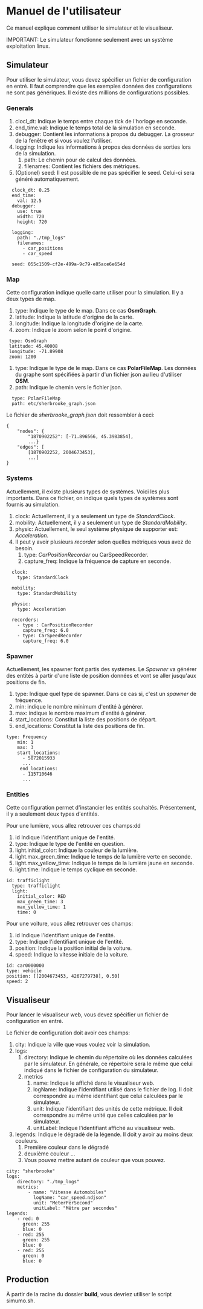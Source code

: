 # Manuel de l'utilisateur #
Ce manuel explique comment utiliser le simulateur et le visualiseur.

IMPORTANT: Le simulateur fonctionne seulement avec un système exploitation linux.

## Simulateur ##
Pour utiliser le simulateur, vous devez spécifier un fichier de configuration en entré.
Il faut comprendre que les exemples données des configurations ne sont pas génériques. Il existe des millions de configurations possibles.
### Generals ###
1. clocl_dt: Indique le temps entre chaque tick de l'horloge en seconde.
2. end_time.val: Indique le temps total de la simulation en seconde.
3. debugger: Contient les informations à propos du debugger. La grosseur de la fenêtre et si vous voulez l'utiliser.
4. logging: Indique les informations à propos des données de sorties lors de la simulation.
    1. path: Le chemin pour de calcul des données.
    2. filenames: Contient les fichiers des métriques.
4. (Optionel) seed: Il est possible de ne pas spécifier le seed. Celui-ci sera généré automatiquement.
```
  clock_dt: 0.25
  end_time:
    val: 12.5
  debugger:
    use: true
    width: 720
    height: 720

  logging:
    path: "./tmp_logs"
    filenames:
      - car_positions
      - car_speed

  seed: 055c1509-cf2e-499a-9c79-e85ace6e654d
```
### Map ###
Cette configuration indique quelle carte utiliser pour la simulation.
Il y a deux types de map.
1. type: Indique le type de le map. Dans ce cas **OsmGraph**.
2. latitude: Indique la latitude d'origine de la carte.
3. longitude: Indique la longitude d'origine de la carte.
4. zoom:  Indique le zoom selon le point d'origine.
```
 type: OsmGraph
 latitude: 45.40008
 longitude: -71.89908
 zoom: 1200
```
1. type: Indique le type de le map. Dans ce cas **PolarFileMap**. Les données du graphe sont spécifiées à partir d'un fichier json au lieu d'utiliser **OSM**.
2. path: Indique le chemin vers le fichier json.
```
  type: PolarFileMap
  path: etc/sherbrooke_graph.json
```

Le fichier de *sherbrooke_graph.json* doit ressembler à ceci:
```
{
    "nodes": {
        "1870902252": [-71.896566, 45.3983854],
        ...}
    "edges": [
        [1870902252, 2004673453],
        ...]
}
```
### Systems ### 
Actuellement, il existe plusieurs types de systèmes. Voici les plus importants.
Dans ce fichier, on indique quels types de systèmes sont fournis au simulation.
1. clock: Actuellement, il y a seulement un type de *StandardClock*.
2. mobility: Actuellement, il y a seulement un type de *StandardMobility*.
3. physic: Actuellement, le seul système physique de supporter est: *Acceleration*.
4. Il peut y avoir plusieurs *recorder* selon quelles métriques vous avez de besoin.
    1. type: *CarPositionRecorder* ou CarSpeedRecorder.
    2. capture_freq: Indique la fréquence de capture en seconde.
```
  clock:
    type: StandardClock

  mobility:
    type: StandardMobility

  physic:
    type: Acceleration

  recorders:
    - type : CarPositionRecorder
      capture_freq: 6.0
    - type: CarSpeedRecorder
      capture_freq: 6.0
```

### Spawner ###
Actuellement, les spawner font partis des systèmes. 
Le *Spawner* va générer des entités à partir d'une liste de position données et vont se aller jusqu'aux positions de fin.
1. type: Indique quel type de spawner. Dans ce cas si, c'est un *spawner* de fréquence.
2. min: indique le nombre minimum d'entité à générer.
3. max: indique le nombre maximum d'entité à générer.
4. start_locations: Constitut la liste des positions de départ.
5. end_locations: Constitut la liste des positions de fin.
```
type: Frequency
    min: 1
    max: 3
    start_locations:
      - 5872015933
      ...
     end_locations:
      - 115710646
      ...
```
### Entities ###
Cette configuration permet d'instancier les entités souhaités. Présentement, il y a seulement deux types d'entités.

Pour une lumière, vous allez retrouver ces champs:dd
1. id Indique l'identifiant unique de l'entité.
2. type: Indique le type de l'entité en question.
3. light.initial_color: Indique la couleur de la lumière.
4. light.max_green_time: Indique le temps de la lumière verte en seconde.
5. light.max_yellow_time: Indique le temps de la lumière jaune en seconde.
6. light.time: Indique le temps cyclique en seconde.
```
id: trafficlight
  type: trafficlight
  light:
    initial_color: RED
    max_green_time: 3
    max_yellow_time: 1
    time: 0
```

Pour une voiture, vous allez retrouver ces champs:
1. id Indique l'identifiant unique de l'entité.
2. type: Indique l'identifiant unique de l'entité.
3. position: Indique la position initial de la voiture.
4. speed: Indique la vitesse initiale de la voiture.
```
id: car0000000
type: vehicle
position: [[2004673453, 4267279738], 0.50]
speed: 2
```

## Visualiseur ##
Pour lancer le visualiseur web, vous devez spécifier un fichier de configuration en entré.

Le fichier de configuration doit avoir ces champs:
1. city: Indique la ville que vous voulez voir la simulation.
2. logs: 
    1. directory: Indique le chemin du répertoire où les données calculées par le simulateur. En générale, ce répertoire sera le même que celui indiqué dans le fichier de configuration du simulateur.
    2. metrics
        1. name: Indique le affiché dans le visualiseur web.
        2. logName: Indique l'identifiant utilisé dans le fichier de log. Il doit correspondre au même identifiant que celui calculées par le simulateur.
        3. unit: Indique l'identifiant des unités de cette métrique. Il doit correspondre au même unité que celles calculées par le simulateur.
        4. unitLabel: Indique l'identifiant affiché au visualiseur web.
3. legends: Indique le dégradé de la légende. Il doit y avoir au moins deux couleurs.
    1. Première couleur dans le dégradé
    2. deuxième couleur ...
    3. Vous pouvez mettre autant de couleur que vous pouvez.
```
city: "sherbrooke"
logs:
    directory: "./tmp_logs"
    metrics:
        - name: "Vitesse Automobiles"
          logName: "car_speed.ndjson"
          unit: "MeterPerSecond"
          unitLabel: "Mêtre par secondes"
legends:
    - red: 0
      green: 255
      blue: 0
    - red: 255
      green: 255
      blue: 0
    - red: 255
      green: 0
      blue: 0
```

## Production ##
À partir de la racine du dossier **build**, vous devriez utiliser le script simumo.sh.